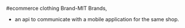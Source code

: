 #ecommerce clothing Brand-MIT Brands,
- an api to communicate with a mobile application for the same shop.

